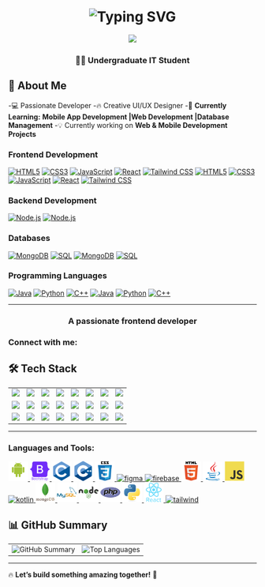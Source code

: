 <h1 align="center">
  <img src="https://readme-typing-svg.demolab.com?font=Fira+Code&weight=1000&size=28&duration=8000&pause=1000&color=FFFFFF&center=true&vCenter=true&random=false&width=600&lines=Hi+%F0%9F%91%8B+I'm+Chathurya+Dissanayake;" alt="Typing SVG" />
</h1>

<p align="center" ><img  src = "https://github.com/7oSkaaa/7oSkaaa/blob/main/Images/about_me.gif?raw=true" width = 100px></p>
<h3 align="center">🧑‍🎓 Undergraduate IT Student </h3>

## 🌟 About Me 

-💻 Passionate Developer
-🔥 Creative UI/UX Designer
-🌱 **Currently Learning:** **Mobile App Development |Web Development |Database Management** 
-💡 Currently working on **Web & Mobile Development Projects**

 
### Frontend Development
[![HTML5](https://img.shields.io/badge/-HTML5-E34F26?style=flat-square&logo=html5&logoColor=white)]()
[![CSS3](https://img.shields.io/badge/-CSS3-1572B6?style=flat-square&logo=css3&logoColor=white)]()
[![JavaScript](https://img.shields.io/badge/-JavaScript-F7DF1E?style=flat-square&logo=javascript&logoColor=black)]()
[![React](https://img.shields.io/badge/-React-61DAFB?style=flat-square&logo=react&logoColor=black)]()
[![Tailwind CSS](https://img.shields.io/badge/-Tailwind_CSS-38B2AC?style=flat-square&logo=tailwind-css&logoColor=white)]()
[![HTML5](https://img.shields.io/badge/-HTML5-E34F26?style=flat-square&logo=html5&logoColor=white)](https://developer.mozilla.org/en-US/docs/Web/HTML)
[![CSS3](https://img.shields.io/badge/-CSS3-1572B6?style=flat-square&logo=css3&logoColor=white)](https://developer.mozilla.org/en-US/docs/Web/CSS)
[![JavaScript](https://img.shields.io/badge/-JavaScript-F7DF1E?style=flat-square&logo=javascript&logoColor=black)](https://developer.mozilla.org/en-US/docs/Web/JavaScript)
[![React](https://img.shields.io/badge/-React-61DAFB?style=flat-square&logo=react&logoColor=black)](https://reactjs.org/)
[![Tailwind CSS](https://img.shields.io/badge/-Tailwind_CSS-38B2AC?style=flat-square&logo=tailwind-css&logoColor=white)](https://tailwindcss.com/)

### Backend Development 
[![Node.js](https://img.shields.io/badge/-Node.js-339933?style=flat-square&logo=node.js&logoColor=white)]()
[![Node.js](https://img.shields.io/badge/-Node.js-339933?style=flat-square&logo=node.js&logoColor=white)](https://nodejs.org/)


### Databases
[![MongoDB](https://img.shields.io/badge/-MongoDB-47A248?style=flat-square&logo=mongodb&logoColor=white)]()
[![SQL](https://img.shields.io/badge/-SQL-4479A1?style=flat-square&logo=mysql&logoColor=white)]()
[![MongoDB](https://img.shields.io/badge/-MongoDB-47A248?style=flat-square&logo=mongodb&logoColor=white)](https://www.mongodb.com/)
[![SQL](https://img.shields.io/badge/-SQL-4479A1?style=flat-square&logo=mysql&logoColor=white)](https://www.mysql.com/) 

### Programming Languages
[![Java](https://img.shields.io/badge/-Java-007396?style=flat-square&logo=java&logoColor=white)]()
[![Python](https://img.shields.io/badge/-Python-3776AB?style=flat-square&logo=python&logoColor=white)]()
[![C++](https://img.shields.io/badge/-C++-00599C?style=flat-square&logo=c%2B%2B&logoColor=white)]()
[![Java](https://img.shields.io/badge/-Java-007396?style=flat-square&logo=java&logoColor=white)](https://www.java.com/)
[![Python](https://img.shields.io/badge/-Python-3776AB?style=flat-square&logo=python&logoColor=white)](https://www.python.org/)
[![C++](https://img.shields.io/badge/-C++-00599C?style=flat-square&logo=c%2B%2B&logoColor=white)](https://isocpp.org/)

---
<h3 align="center">A passionate frontend developer</h3>

<h3 align="left">Connect with me:</h3>
<p align="left">
</p>

## 🛠️ Tech Stack  

<table align="center">
  <tr>
    <td align="center"><img src="https://skillicons.dev/icons?i=c&theme=dark" width="50"></td>
    <td align="center"><img src="https://skillicons.dev/icons?i=cpp&theme=dark" width="50"></td>
    <td align="center"><img src="https://skillicons.dev/icons?i=python&theme=dark" width="50"></td>
    <td align="center"><img src="https://skillicons.dev/icons?i=java&theme=dark" width="50"></td>
    <td align="center"><img src="https://skillicons.dev/icons?i=kotlin&theme=dark" width="50"></td>
    <td align="center"><img src="https://skillicons.dev/icons?i=react&theme=dark" width="50"></td>
    <td align="center"><img src="https://skillicons.dev/icons?i=vite&theme=dark" width="50"></td>
    <td align="center"><img src="https://skillicons.dev/icons?i=nodejs&theme=dark" width="50"></td>
  </tr>
  <tr>
    <td align="center"><img src="https://skillicons.dev/icons?i=spring&theme=dark" width="50"></td>
    <td align="center"><img src="https://skillicons.dev/icons?i=js&theme=dark" width="50"></td>
    <td align="center"><img src="https://skillicons.dev/icons?i=figma&theme=dark" width="50"></td>
    <td align="center"><img src="https://skillicons.dev/icons?i=html&theme=dark" width="50"></td>
    <td align="center"><img src="https://skillicons.dev/icons?i=css&theme=dark" width="50"></td>
    <td align="center"><img src="https://skillicons.dev/icons?i=tailwind&theme=dark" width="50"></td>
    <td align="center"><img src="https://skillicons.dev/icons?i=php&theme=dark" width="50"></td>
    <td align="center"><img src="https://skillicons.dev/icons?i=laravel&theme=dark" width="50"></td>
  </tr>
  <tr>
    <td align="center"><img src="https://skillicons.dev/icons?i=mui&theme=dark" width="50"></td>
    <td align="center"><img src="https://skillicons.dev/icons?i=mysql&theme=dark" width="50"></td>
    <td align="center"><img src="https://skillicons.dev/icons?i=typescript&theme=dark" width="50"></td>
    <td align="center"><img src="https://skillicons.dev/icons?i=github&theme=dark" width="50"></td>
    <td align="center"><img src="https://skillicons.dev/icons?i=sqlite&theme=dark" width="50"></td>
    <td align="center"><img src="https://skillicons.dev/icons?i=googlecloud&theme=dark" width="50"></td>
    <td align="center"><img src="https://skillicons.dev/icons?i=postman&theme=dark" width="50"></td>
    <td align="center"><img src="https://skillicons.dev/icons?i=mongodb&theme=dark" width="50"></td>
  </tr>
</table>




---



<h3 align="left">Languages and Tools:</h3>
<p align="left"> <a href="https://developer.android.com" target="_blank" rel="noreferrer"> <img src="https://raw.githubusercontent.com/devicons/devicon/master/icons/android/android-original-wordmark.svg" alt="android" width="40" height="40"/> </a> <a href="https://getbootstrap.com" target="_blank" rel="noreferrer"> <img src="https://raw.githubusercontent.com/devicons/devicon/master/icons/bootstrap/bootstrap-plain-wordmark.svg" alt="bootstrap" width="40" height="40"/> </a> <a href="https://www.cprogramming.com/" target="_blank" rel="noreferrer"> <img src="https://raw.githubusercontent.com/devicons/devicon/master/icons/c/c-original.svg" alt="c" width="40" height="40"/> </a> <a href="https://www.w3schools.com/cpp/" target="_blank" rel="noreferrer"> <img src="https://raw.githubusercontent.com/devicons/devicon/master/icons/cplusplus/cplusplus-original.svg" alt="cplusplus" width="40" height="40"/> </a> <a href="https://www.w3schools.com/css/" target="_blank" rel="noreferrer"> <img src="https://raw.githubusercontent.com/devicons/devicon/master/icons/css3/css3-original-wordmark.svg" alt="css3" width="40" height="40"/> </a> <a href="https://www.figma.com/" target="_blank" rel="noreferrer"> <img src="https://www.vectorlogo.zone/logos/figma/figma-icon.svg" alt="figma" width="40" height="40"/> </a> <a href="https://firebase.google.com/" target="_blank" rel="noreferrer"> <img src="https://www.vectorlogo.zone/logos/firebase/firebase-icon.svg" alt="firebase" width="40" height="40"/> </a> <a href="https://www.w3.org/html/" target="_blank" rel="noreferrer"> <img src="https://raw.githubusercontent.com/devicons/devicon/master/icons/html5/html5-original-wordmark.svg" alt="html5" width="40" height="40"/> </a> <a href="https://www.java.com" target="_blank" rel="noreferrer"> <img src="https://raw.githubusercontent.com/devicons/devicon/master/icons/java/java-original.svg" alt="java" width="40" height="40"/> </a> <a href="https://developer.mozilla.org/en-US/docs/Web/JavaScript" target="_blank" rel="noreferrer"> <img src="https://raw.githubusercontent.com/devicons/devicon/master/icons/javascript/javascript-original.svg" alt="javascript" width="40" height="40"/> </a> <a href="https://kotlinlang.org" target="_blank" rel="noreferrer"> <img src="https://www.vectorlogo.zone/logos/kotlinlang/kotlinlang-icon.svg" alt="kotlin" width="40" height="40"/> </a> <a href="https://www.mongodb.com/" target="_blank" rel="noreferrer"> <img src="https://raw.githubusercontent.com/devicons/devicon/master/icons/mongodb/mongodb-original-wordmark.svg" alt="mongodb" width="40" height="40"/> </a> <a href="https://www.mysql.com/" target="_blank" rel="noreferrer"> <img src="https://raw.githubusercontent.com/devicons/devicon/master/icons/mysql/mysql-original-wordmark.svg" alt="mysql" width="40" height="40"/> </a> <a href="https://nodejs.org" target="_blank" rel="noreferrer"> <img src="https://raw.githubusercontent.com/devicons/devicon/master/icons/nodejs/nodejs-original-wordmark.svg" alt="nodejs" width="40" height="40"/> </a> <a href="https://www.php.net" target="_blank" rel="noreferrer"> <img src="https://raw.githubusercontent.com/devicons/devicon/master/icons/php/php-original.svg" alt="php" width="40" height="40"/> </a> <a href="https://www.python.org" target="_blank" rel="noreferrer"> <img src="https://raw.githubusercontent.com/devicons/devicon/master/icons/python/python-original.svg" alt="python" width="40" height="40"/> </a> <a href="https://reactjs.org/" target="_blank" rel="noreferrer"> <img src="https://raw.githubusercontent.com/devicons/devicon/master/icons/react/react-original-wordmark.svg" alt="react" width="40" height="40"/> </a> <a href="https://tailwindcss.com/" target="_blank" rel="noreferrer"> <img src="https://www.vectorlogo.zone/logos/tailwindcss/tailwindcss-icon.svg" alt="tailwind" width="40" height="40"/> </a> </p>

## 📊 GitHub Summary  
<table align="center">
  <tr>
    <td align="center"><img src="https://github-profile-summary-cards.vercel.app/api/cards/profile-details?username=Chathurya15&theme=tokyonight&bg_color=ffffff00" alt="GitHub Summary"></td>
    <td align="center"><img src="https://github-readme-stats.vercel.app/api/top-langs/?username=Chathurya15&layout=donut&theme=tokyonight&hide_border=true&hide=background" alt="Top Languages"></td>
  </tr>
</table>


---

🔥 **Let’s build something amazing together!** 🚀

